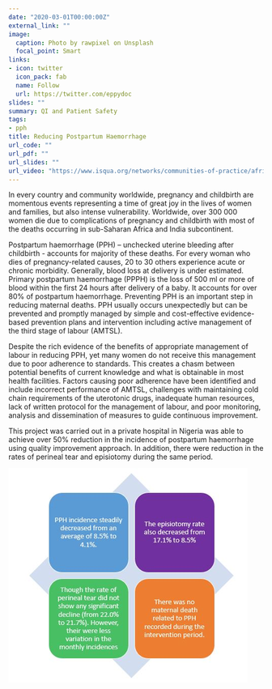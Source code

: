 ```yaml
---
date: "2020-03-01T00:00:00Z"
external_link: ""
image:
  caption: Photo by rawpixel on Unsplash
  focal_point: Smart
links:
- icon: twitter
  icon_pack: fab
  name: Follow
  url: https://twitter.com/eppydoc
slides: ""
summary: QI and Patient Safety
tags:
- pph
title: Reducing Postpartum Haemorrhage
url_code: ""
url_pdf: ""
url_slides: ""
url_video: "https://www.isqua.org/networks/communities-of-practice/africa"
---
```


In every country and community worldwide, pregnancy and childbirth are momentous events representing a time of great joy in the lives of women and families, but also intense vulnerability. Worldwide, over 300 000 women die due to complications of pregnancy and childbirth with most of the deaths occurring in sub-Saharan Africa and India subcontinent. 

Postpartum haemorrhage (PPH) – unchecked uterine bleeding after childbirth -  accounts for majority of these deaths.  For every woman who dies of pregnancy-related causes, 20 to 30 others experience acute or chronic morbidity. Generally, blood loss at delivery is under estimated. Primary postpartum haemorrhage (PPPH) is the loss of 500 ml or more of blood within the first 24 hours after delivery of a baby. It accounts for over 80% of postpartum haemorrhage. Preventing PPH is an important step in reducing maternal deaths. PPH usually occurs unexpectedly but can be prevented and promptly managed by simple and cost-effective evidence-based prevention plans and intervention including active management of the third stage of labour (AMTSL). 

Despite the rich evidence of the benefits of appropriate management of labour in reducing PPH, yet many women do not receive this management due to poor adherence to standards. This creates a chasm between potential benefits of current knowledge and what is obtainable in most health facilities. Factors causing poor adherence have been identified and include incorrect performance of AMTSL, challenges with maintaining cold chain requirements of the uterotonic drugs, inadequate human resources, lack of written protocol for the management of labour, and poor monitoring, analysis and dissemination of measures to guide continuous improvement.  

This project was carried out in a private hospital in Nigeria was able to achieve over 50% reduction in the incidence of postpartum haemorrhage using quality improvement approach. In addition, there were reduction in the rates of perineal tear and episiotomy during the same period.


![results](./pph.JPG)


